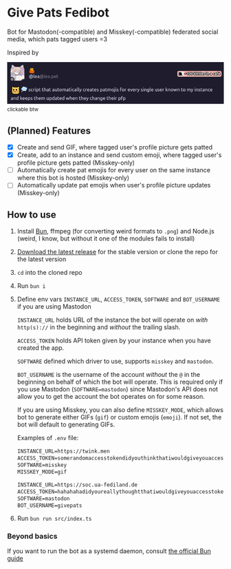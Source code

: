 # Give Pats Fedibot

Bot for Mastodon(-compatible) and Misskey(-compatible) federated social media, which pats tagged users =3

Inspired by

<a href="https://lea.pet/notes/aa7tx71nvd"><img src="assets/inspiration.png"></a>
<small>clickable btw</small>

## (Planned) Features
- [x] Create and send GIF, where tagged user's profile picture gets patted
- [x] Create, add to an instance and send custom emoji, where tagged user's profile picture gets patted (Misskey-only)
- [ ] Automatically create pat emojis for every user on the same instance where this bot is hosted (Misskey-only)
- [ ] Automatically update pat emojis when user's profile picture updates (Misskey-only)

## How to use

1. Install [Bun](https://bun.sh/), ffmpeg (for converting weird formats to `.png`) and Node.js (weird, I know, but without it one of the modules fails to install)
2. [Download the latest release](https://codeberg.org/linkinwires/GivePatsFedibot/releases) for the stable version or clone the repo for the latest version
3. `cd` into the cloned repo
4. Run `bun i`
5. Define env vars `INSTANCE_URL`, `ACCESS_TOKEN`, `SOFTWARE` and `BOT_USERNAME` if you are using Mastodon
    
    `INSTANCE_URL` holds URL of the instance the bot will operate on *with* `http(s)://` in the beginning and *without* the trailing slash.

    `ACCESS_TOKEN` holds API token given by your instance when you have created the app.

    `SOFTWARE` defined which driver to use, supports `misskey` and `mastodon`.

    `BOT_USERNAME` is the username of the account *without* the `@` in the beginning on behalf of which the bot will operate. This is required only if you use Mastodon (`SOFTWARE=mastodon`) since Mastodon's API does not allow you to get the account the bot operates on for some reason.

    If you are using Misskey, you can also define `MISSKEY_MODE`, which allows bot to generate either GIFs (`gif`) or custom emojis (`emoji`). If not set, the bot will default to generating GIFs.

    Examples of `.env` file:
    ```properties
    INSTANCE_URL=https://twink.men
    ACCESS_TOKEN=somerandomaccesstokendidyouthinkthatiwouldgiveyouaccesstokenyoucheekyperson
    SOFTWARE=misskey
    MISSKEY_MODE=gif
    ```
    ```properties
    INSTANCE_URL=https://soc.ua-fediland.de
    ACCESS_TOKEN=hahahahadidyoureallythoughtthatiwouldgiveyouaccesstokenthistimehaventyoulearnedyourlesson
    SOFTWARE=mastodon
    BOT_USERNAME=givepats
    ```
6. Run `bun run src/index.ts`

### Beyond basics
If you want to run the bot as a systemd daemon, consult [the official Bun guide](https://bun.sh/guides/ecosystem/systemd)